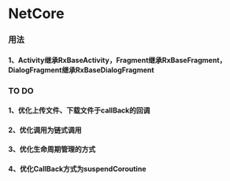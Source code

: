 # NetCore

### 用法

#### 1、Activity继承RxBaseActivity，Fragment继承RxBaseFragment，DialogFragment继承RxBaseDialogFragment

### TO DO

#### 1、优化上传文件、下载文件于callBack的回调
#### 2、优化调用为链式调用
#### 3、优化生命周期管理的方式
#### 4、优化CallBack方式为suspendCoroutine